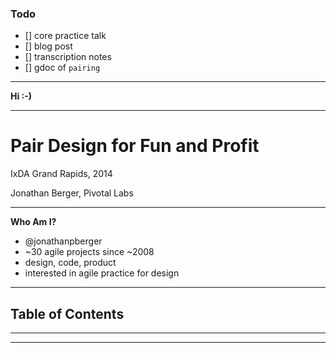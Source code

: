 ### Todo
- [] core practice talk
- [] blog post
- [] transcription notes
- [] gdoc of `pairing`


---

**Hi :-)**

---


# Pair Design for Fun and Profit

IxDA Grand Rapids, 2014

Jonathan Berger, Pivotal Labs

---

**Who Am I?**

- @jonathanpberger
- ~30 agile projects since ~2008
- design, code, product
- interested in agile practice for design

---

## Table of Contents
---



---
<script src="js/impressConsole.js"></script>
<script>
    impressConsole().init();
    // impressConsole().open(); // for console to open automatically
</script>
